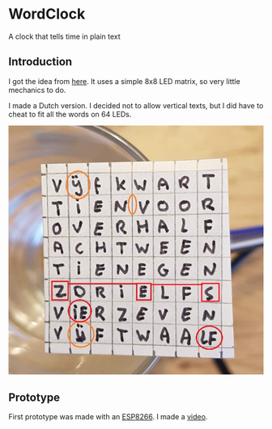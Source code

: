 # WordClock
A clock that tells time in plain text

## Introduction
I got the idea from [here](http://www.espruino.com/Tiny+Word+Clock).
It uses a simple 8x8 LED matrix, so very little mechanics to do.

I made a Dutch version. I decided not to allow vertical texts, but I did have to cheat to fit all the words on 64 LEDs.

![Clock face - Dutch v1](words-v1.jpg)

## Prototype
First prototype was made with an [ESP8266](WordClockDemo).
I made a [video](https://www.youtube.com/watch?v=YDhCZarNm9g).


